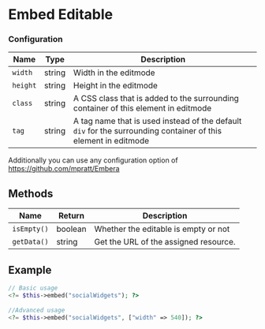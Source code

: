 # Embed Editable

### Configuration

| Name     | Type   | Description                                                                                                    |
|----------|--------|----------------------------------------------------------------------------------------------------------------|
| `width`  | string | Width in the editmode                                                                                          |
| `height` | string | Height in the editmode                                                                                         |
| `class`  | string | A CSS class that is added to the surrounding container of this element in editmode                             |
| `tag`    | string | A tag name that is used instead of the default `div` for the surrounding container of this element in editmode |

Additionally you can use any configuration option of https://github.com/mpratt/Embera

## Methods

| Name          | Return    | Description                                                            |
|---------------|-----------|------------------------------------------------------------------------|
| `isEmpty()`   | boolean   | Whether the editable is empty or not                                   |
| `getData()`   | string    | Get the URL of the assigned resource.                                  |

## Example

```php
// Basic usage
<?= $this->embed("socialWidgets"); ?>
 
//Advanced usage
<?= $this->embed("socialWidgets", ["width" => 540]); ?>
```

